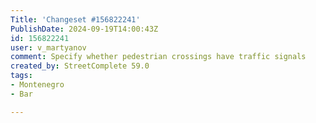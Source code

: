 ```yaml
---
Title: 'Changeset #156822241'
PublishDate: 2024-09-19T14:00:43Z
id: 156822241
user: v_martyanov
comment: Specify whether pedestrian crossings have traffic signals
created_by: StreetComplete 59.0
tags:
- Montenegro
- Bar

---
```

